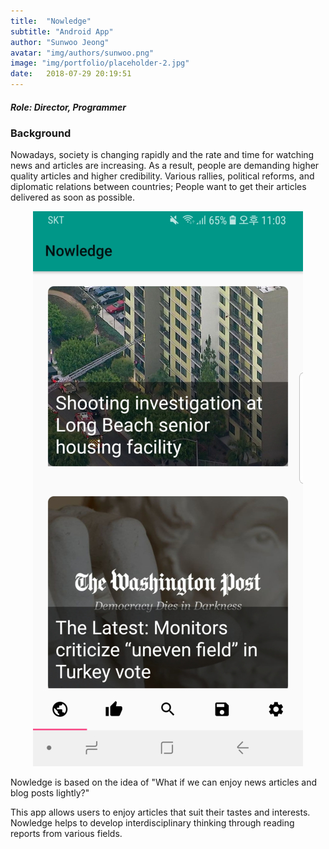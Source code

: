 ```yaml
---
title:  "Nowledge"
subtitle: "Android App"
author: "Sunwoo Jeong"
avatar: "img/authors/sunwoo.png"
image: "img/portfolio/placeholder-2.jpg"
date:   2018-07-29 20:19:51
---
```


##### Role: Director, Programmer

### Background

Nowadays, society is changing rapidly and the rate and time for watching news and articles are increasing. As a result, people are demanding higher quality articles and higher credibility. Various rallies, political reforms, and diplomatic relations between countries; People want to get their articles delivered as soon as possible.

<center> <img src="/img/portfolio/nowledge-screenshot-1.jpg"/> </center>

Nowledge is based on the idea of "What if we can enjoy news articles and blog posts lightly?"

This app allows users to enjoy articles that suit their tastes and interests. Nowledge helps to develop interdisciplinary thinking through reading reports from various fields.

